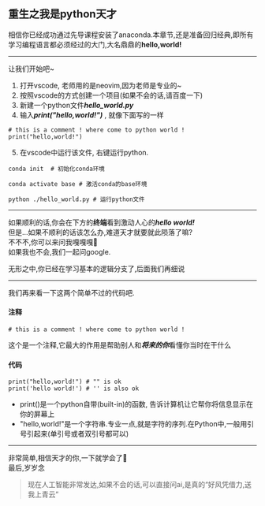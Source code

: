 ## 重生之我是python天才

相信你已经成功通过先导课程安装了anaconda.本章节,还是准备回归经典,即所有学习编程语言都必须经过的大门,大名鼎鼎的**hello,world!** 

***
让我们开始吧~
1. 打开vscode, 老师用的是neovim,因为老师是专业的~
2. 按照vscode的方式创建一个项目(如果不会的话,请百度一下)
3. 新建一个python文件***hello_world.py*** 
4. 输入***print("hello,world!")*** , 就像下面写的一样
```
# this is a comment ! where come to python world !  
print("hello,world!")
```
5. 在vscode中运行该文件, 右键运行python.
```
conda init  # 初始化conda环境

conda activate base # 激活conda的base环境 

python ./hello_world.py # 运行python文件
```
***

如果顺利的话,你会在下方的**终端**看到激动人心的***hello world!***  
但是...如果不顺利的话该怎么办,难道天才就要就此陨落了嘛?  
不不不,你可以来问我嘎嘎嘎🦆  
如果我也不会,我们一起问google.

无形之中,你已经在学习基本的逻辑分支了,后面我们再细说

***
我们再来看一下这两个简单不过的代码吧.
#### 注释
```
# this is a comment ! where come to python world !
```
这个是一个注释,它最大的作用是帮助别人和***将来的你***看懂你当时在干什么  
#### 代码
```
print("hello,world!") # "" is ok 
print('hello world!') # '' is also ok
```
- print()是一个python自带(built-in)的函数, 告诉计算机让它帮你将信息显示在你的屏幕上
- "hello,world!"是一个字符串.专业一点,就是字符的序列.在Python中,一般用引号引起来(单引号或者双引号都可以)

***
非常简单,相信天才的你,一下就学会了🎉  
最后,岁岁念  
> 现在人工智能非常发达,如果不会的话,可以直接问ai,是真的“好风凭借力,送我上青云”


